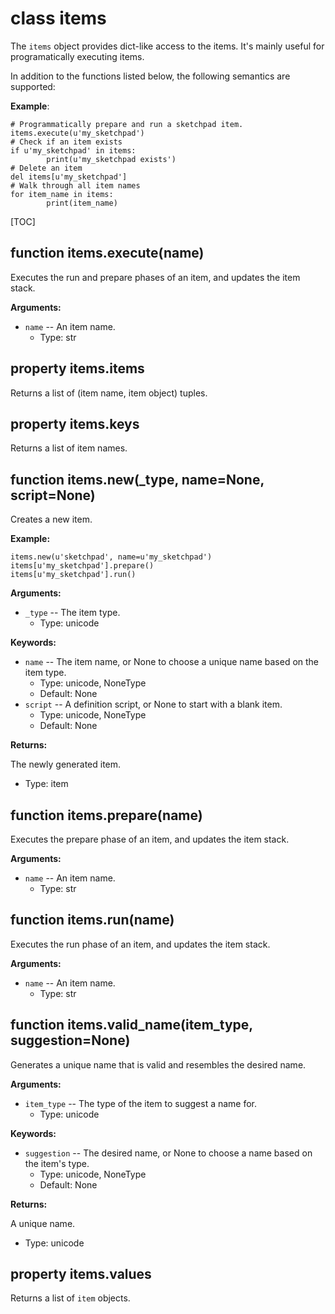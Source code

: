 <div class="ClassDoc YAMLDoc" id="items" markdown="1">

# class __items__

The `items` object provides dict-like access to the items. It's mainly
useful for programatically executing items.

In addition to the functions listed below, the following semantics are
supported:

__Example__:

~~~ .python
# Programmatically prepare and run a sketchpad item.
items.execute(u'my_sketchpad')
# Check if an item exists
if u'my_sketchpad' in items:
        print(u'my_sketchpad exists')
# Delete an item
del items[u'my_sketchpad']
# Walk through all item names
for item_name in items:
        print(item_name)
~~~

[TOC]

<div class="FunctionDoc YAMLDoc" id="items-execute" markdown="1">

## function __items\.execute__\(name\)

Executes the run and prepare phases of an item, and updates the item stack.

__Arguments:__

- `name` -- An item name.
	- Type: str

</div>

<div class="PropertyDoc YAMLDoc" id="items-items" markdown="1">

## property __items.items__

Returns a list of (item name, item object) tuples.

</div>

<div class="PropertyDoc YAMLDoc" id="items-keys" markdown="1">

## property __items.keys__

Returns a list of item names.

</div>

<div class="FunctionDoc YAMLDoc" id="items-new" markdown="1">

## function __items\.new__\(\_type, name=None, script=None\)

Creates a new item.

__Example:__

~~~ .python
items.new(u'sketchpad', name=u'my_sketchpad')
items[u'my_sketchpad'].prepare()
items[u'my_sketchpad'].run()
~~~

__Arguments:__

- `_type` -- The item type.
	- Type: unicode

__Keywords:__

- `name` -- The item name, or None to choose a unique name based on the item type.
	- Type: unicode, NoneType
	- Default: None
- `script` -- A definition script, or None to start with a blank item.
	- Type: unicode, NoneType
	- Default: None

__Returns:__

The newly generated item.

- Type: item

</div>

<div class="FunctionDoc YAMLDoc" id="items-prepare" markdown="1">

## function __items\.prepare__\(name\)

Executes the prepare phase of an item, and updates the item stack.

__Arguments:__

- `name` -- An item name.
	- Type: str

</div>

<div class="FunctionDoc YAMLDoc" id="items-run" markdown="1">

## function __items\.run__\(name\)

Executes the run phase of an item, and updates the item stack.

__Arguments:__

- `name` -- An item name.
	- Type: str

</div>

<div class="FunctionDoc YAMLDoc" id="items-valid_name" markdown="1">

## function __items\.valid\_name__\(item\_type, suggestion=None\)

Generates a unique name that is valid and resembles the desired name.

__Arguments:__

- `item_type` -- The type of the item to suggest a name for.
	- Type: unicode

__Keywords:__

- `suggestion` -- The desired name, or None to choose a name based on the item's type.
	- Type: unicode, NoneType
	- Default: None

__Returns:__

A unique name.

- Type: unicode

</div>

<div class="PropertyDoc YAMLDoc" id="items-values" markdown="1">

## property __items.values__

Returns a list of `item` objects.

</div>

</div>


